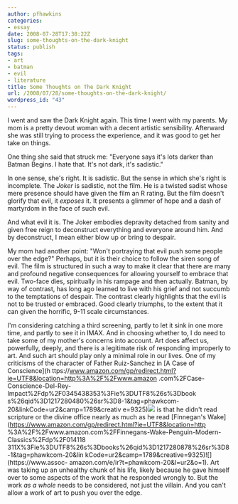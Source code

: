 ```yaml
---
author: pfhawkins
categories:
- essay
date: 2008-07-28T17:38:22Z
slug: some-thoughts-on-the-dark-knight
status: publish
tags:
- art
- batman
- evil
- literature
title: Some Thoughts on The Dark Knight
url: /2008/07/28/some-thoughts-on-the-dark-knight/
wordpress_id: "43"
---
```


I went and saw the Dark Knight again. This time I went with my parents. My mom
is a pretty devout woman with a decent artistic sensibility. Afterward she was
still trying to process the experience, and it was good to get her take on
things.

One thing she said that struck me: "Everyone says it's lots darker than Batman
Begins. I hate that. It's not dark, it's sadistic."

In one sense, she's right. It is sadistic. But the sense in which she's right
is incomplete. The _Joker_ is sadistic, not the film. He is a twisted sadist
whose mere presence should have given the film an R rating. But the film
doesn't glorify that evil, it _exposes_ it. It presents a glimmer of hope and
a dash of martyrdom in the face of such evil.

And what evil it is. The Joker embodies depravity detached from sanity and
given free reign to deconstruct everything and everyone around him. And by
deconstruct, I mean either blow up or bring to despair.

My mom had another point: "Won't portraying that evil push some people over
the edge?" Perhaps, but it is their choice to follow the siren song of evil.
The film is structured in such a way to make it clear that there are many and
profound negative consequences for allowing yourself to embrace that evil.
Two-face dies, spiritually in his rampage and then actually. Batman, by way of
contrast, has long ago learned to live with his grief and not succumb to the
temptations of despair. The contrast clearly highlights that the evil is not
to be trusted or embraced. Good clearly triumphs, to the extent that it can
given the horrific, 9-11 scale circumstances.

I'm considering catching a third screening, partly to let it sink in one more
time, and partly to see it in IMAX. And in choosing whether to, I do need to
take some of my mother's concerns into account. Art does affect us,
powerfully, deeply, and there is a legitimate risk of responding improperly to
art. And such art should play only a minimal role in our lives. One of my
criticisms of the character of Father Ruiz-Sanchez in [A Case of Conscience](h
ttps://www.amazon.com/gp/redirect.html?ie=UTF8&location=http%3A%2F%2Fwww.amazon
.com%2FCase-Conscience-Del-Rey-Impact%2Fdp%2F0345438353%3Fie%3DUTF8%26s%3Dbook
s%26qid%3D1217280480%26sr%3D8-1&tag=phawkcom-20&linkCode=ur2&camp=1789&creativ
e=9325)![](https://www.assoc-amazon.com/e/ir?t=phawkcom-20&l=ur2&o=1) is that
he didn't read scripture or the divine office nearly as much as he read
[Finnegan's Wake](https://www.amazon.com/gp/redirect.html?ie=UTF8&location=http
%3A%2F%2Fwww.amazon.com%2FFinnegans-Wake-Penguin-Modern-Classics%2Fdp%2F014118
311X%3Fie%3DUTF8%26s%3Dbooks%26qid%3D1217280878%26sr%3D8-1&tag=phawkcom-20&lin
kCode=ur2&camp=1789&creative=9325)![](https://www.assoc-
amazon.com/e/ir?t=phawkcom-20&l=ur2&o=1). Art was taking up an unhealthy chunk
of his life, likely because he gave himself over to some aspects of the work
that he responded wrongly to. But the work _as a whole_ needs to be
considered, not just the villain. And you can't allow a work of art to push
you over the edge.

